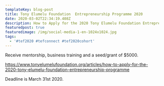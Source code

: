 ```yaml
---
templateKey: blog-post
title: Tony Elumelu Foundation  Entrepreneurship Programme 2020
date: 2020-03-02T22:34:19.408Z
description: How to Apply for the 2020 Tony Elumelu Foundation Entrepreneurship Programme
featuredpost: true
featuredimage: /img/social-media-1-en-1024x1024.jpg
tags:
  - '#tef2020 #tefconnect #tef2020cohort'
---
```

Receive mentorship, business training and a seed/grant of $5000.

https://www.tonyelumelufoundation.org/articles/how-to-apply-for-the-2020-tony-elumelu-foundation-entrepreneurship-programme



Deadline is March 31st 2020.
